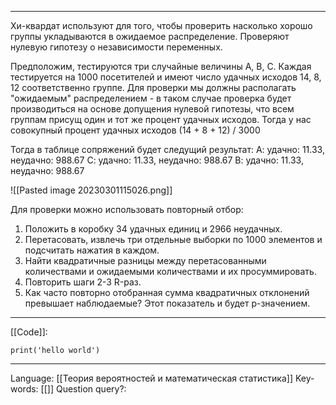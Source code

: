 ___
Хи-квардат используют для того, чтобы проверить насколько хорошо группы укладываются в ожидаемое распределение. Проверяют нулевую гипотезу о независимости переменных. 

Предположим, тестируются три случайные величины A, B, C. Каждая тестируется на 1000 посетителей и имеют число удачных исходов 14, 8, 12 соответственно группе. 
Для проверки мы должны располагать "ожидаемым" распределением - в таком случае проверка будет производиться на основе допущения нулевой гипотезы, что всем группам присущ один и тот же процент удачных исходов. Тогда у нас совокупный процент удачных исходов (14 + 8 + 12) / 3000

Тогда в таблице сопряжений будет следущий результат:
А: удачно: 11.33, неудачно: 988.67
С: удачно: 11.33, неудачно: 988.67
В: удачно: 11.33, неудачно: 988.67

![[Pasted image 20230301115026.png]]

Для проверки можно использовать повторный отбор:
1. Положить в коробку 34 удачных единиц и 2966 неудачных.
2. Перетасовать, извлечь три отдельные выборки по 1000 элементов и подсчитать нажатия в каждом.
3. Найти квадратичные разницы между перетасованными количествами и ожидаемыми количествами и их просуммировать.
4. Повторить шаги 2-3 R-раз.
5. Как часто повторно отобранная сумма квадратичных отклонений превышает наблюдаемые? Этот показатель и будет p-значением. 

___
[[Code]]:
```
print('hello world')
```
___
Language: [[Теория вероятностей и математическая статистика]]
Key-words:  [[]]
Question query?: 
